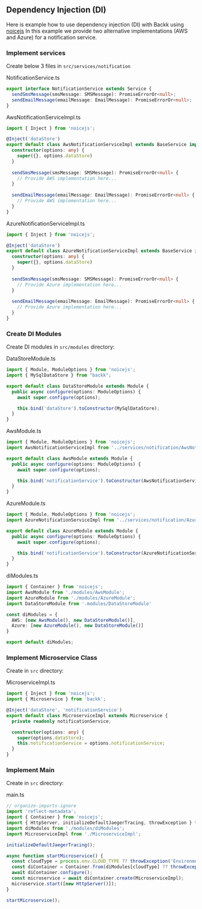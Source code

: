 ## Dependency Injection (DI)

Here is example how to use dependency injection (DI) with Backk using [noicejs](https://github.com/ssube/noicejs)
In this example we provide two alternative implementations (AWS and Azure) for a notification service.

### Implement services

Create below 3 files in `src/services/notification`

NotificationService.ts
```ts
export interface NotificationService extends Service {
  sendSmsMessage(smsMessage: SMSMessage): PromiseErrorOr<null>;
  sendEmailMessage(emailMessage: EmailMessage): PromiseErrorOr<null>;
}
```

AwsNotificationServiceImpl.ts
```ts
import { Inject } from 'noicejs';

@Inject('dataStore')
export default class AwsNotificationServiceImpl extends BaseService implements NotificationService {
  constructor(options: any) {
    super({}, options.dataStore)
  }
  
  sendSmsMessage(smsMessage: SMSMessage): PromiseErrorOr<null> {
    // Provide AWS implementation here...
  }
  
  sendEmailMessage(emailMessage: EmailMessage): PromiseErrorOr<null> {
    // Provide AWS implementation here...
  }
}
```

AzureNotificationServiceImpl.ts
```ts
import { Inject } from 'noicejs';

@Inject('dataStore')
export default class AzureNotificationServiceImpl extends BaseService implements NotificationService {
  constructor(options: any) {
    super({}, options.dataStore)
  }
  
  sendSmsMessage(smsMessage: SMSMessage): PromiseErrorOr<null> {
    // Provide Azure implementation here...
  }
  
  sendEmailMessage(emailMessage: EmailMessage): PromiseErrorOr<null> {
    // Provide Azure implementation here...
  }
}
```

### Create DI Modules

Create DI modules in `src/modules` directory:

DataStoreModule.ts

```ts
import { Module, ModuleOptions } from 'noicejs';
import { MySqlDataStore } from "backk";

export default class DataStoreModule extends Module {
  public async configure(options: ModuleOptions) {
    await super.configure(options);

    this.bind('dataStore').toConstructor(MySqlDataStore);
  }
}
```

AwsModule.ts
```ts
import { Module, ModuleOptions } from 'noicejs';
import AwsNotificationServiceImpl from '../services/notification/AwsNotificationServiceImpl';

export default class AwsModule extends Module {
  public async configure(options: ModuleOptions) {
    await super.configure(options);

    this.bind('notificationService').toConstructor(AwsNotificationServiceImpl);
  }
}
```

AzureModule.ts
```ts
import { Module, ModuleOptions } from 'noicejs';
import AzureNotificationServiceImpl from '../services/notification/AzureNotificationServiceImpl'

export default class AzureModule extends Module {
  public async configure(options: ModuleOptions) {
    await super.configure(options);

    this.bind('notificationService').toConstructor(AzureNotificationServiceImpl);
  }
}
```

diModules.ts
```ts
import { Container } from 'noicejs';
import AwsModule from './modules/AwsModule';
import AzureModule from './modules/AzureModule';
import DataStoreModule from '.modules/DataStoreModule'

const diModules = {
  AWS: [new AwsModule(), new DataStoreModule()],
  Azure: [new AzureModule(), new DataStoreModule()]
}

export default diModules;
```

### Implement Microservice Class

Create in `src` directory:

MicroserviceImpl.ts
```ts
import { Inject } from 'noicejs';
import { Microservice } from 'backk';

@Inject('dataStore', 'notificationService')
export default class MicroserviceImpl extends Microservice {
  private readonly notificationService;

  constructor(options: any) {
    super(options.dataStore);
    this.notificationService = options.notificationService;
  }
}
```

### Implement Main

Create in `src` directory:

main.ts
```ts
// organize-imports-ignore
import 'reflect-metadata';
import { Container } from 'noicejs';
import { HttpServer, initializeDefaultJaegerTracing, throwException } from 'backk';
import diModules from './modules/diModules';
import MicroserviceImpl from './MicroserviceImpl';

initializeDefaultJaegerTracing();

async function startMicroservice() {
  const cloudType = process.env.CLOUD_TYPE ?? throwException('Environment variable CLOUD_TYPE is not defined.');
  const diContainer = Container.from(diModules[cloudType] ?? throwException('Unknown CLOUD_TYPE'));
  await diContainer.configure();
  const microservice = await diContainer.create(MicroserviceImpl);
  microservice.start([new HttpServer()]);
}

startMicroservice();
```

